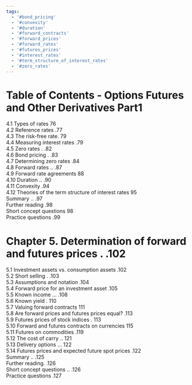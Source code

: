 ```yaml
---
tags:
  - '#bond_pricing'
  - '#convexity'
  - '#duration'
  - '#forward_contracts'
  - '#forward_prices'
  - '#forward_rates'
  - '#futures_prices'
  - '#interest_rates'
  - '#term_structure_of_interest_rates'
  - '#zero_rates'
---
```

# Table of Contents - Options Futures and Other Derivatives Part1
4.1 Types of rates 76   
4.2 Reference rates .77   
4.3 The risk-free rate. 79   
4.4 Measuring interest rates .79   
4.5 Zero rates . .82   
4.6 Bond pricing . .83   
4.7 Determining zero rates .84   
4.8 Forward rates .. .87   
4.9 Forward rate agreements 88   
4.10 Duration .. .90   
4.11 Convexity .94   
4.12 Theories of the term structure of interest rates 95   
Summary .. .97   
Further reading .98   
Short concept questions 98   
Practice questions .99  

# Chapter 5. Determination of forward and futures prices . .102  

5.1 Investment assets vs. consumption assets .102   
5.2 Short selling . .103   
5.3 Assumptions and notation .104   
5.4 Forward price for an investment asset .105   
5.5 Known income ... .108   
5.6 Known yield . 110   
5.7 Valuing forward contracts 111   
5.8 Are forward prices and futures prices equal? .113   
5.9 Futures prices of stock indices . 113   
5.10 Forward and futures contracts on currencies 115   
5.11 Futures on commodities .119   
5.12 The cost of carry .. 121   
5.13 Delivery options ... 122   
5.14 Futures prices and expected future spot prices .122   
Summary .. .125   
Further reading. .126   
Short concept questions .. .126   
Practice questions .127  
